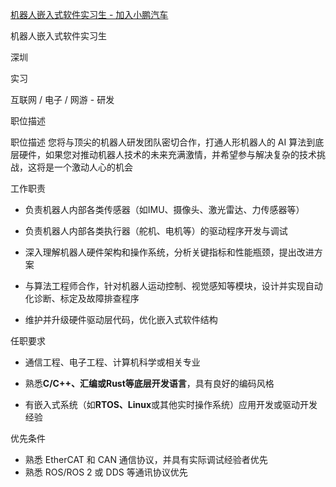 [机器人嵌入式软件实习生 - 加入小鹏汽车](https://xiaopeng.jobs.feishu.cn/campus/position/7472639934013360403/detail)

机器人嵌入式软件实习生

深圳

实习

互联网 / 电子 / 网游 - 研发

职位描述

职位描述 您将与顶尖的机器人研发团队密切合作，打通人形机器人的 AI 算法到底层硬件，如果您对推动机器人技术的未来充满激情，并希望参与解决复杂的技术挑战，这将是一个激动人心的机会 

工作职责 

- 负责机器人内部各类传感器（如IMU、摄像头、激光雷达、力传感器等） 

- 负责机器人内部各类执行器（舵机、电机等）的驱动程序开发与调试 

- 深入理解机器人硬件架构和操作系统，分析关键指标和性能瓶颈，提出改进方案 

- 与算法工程师合作，针对机器人运动控制、视觉感知等模块，设计并实现自动化诊断、标定及故障排查程序 

- 维护并升级硬件驱动层代码，优化嵌入式软件结构 

  

任职要求 

- 通信工程、电子工程、计算机科学或相关专业 

- 熟悉**C/C++、汇编或Rust等底层开发语言**，具有良好的编码风格 
- 有嵌入式系统（如**RTOS、Linux**或其他实时操作系统）应用开发或驱动开发经验 

优先条件 

- 熟悉 EtherCAT 和 CAN 通信协议，并具有实际调试经验者优先 
- 熟悉 ROS/ROS 2 或 DDS 等通讯协议优先